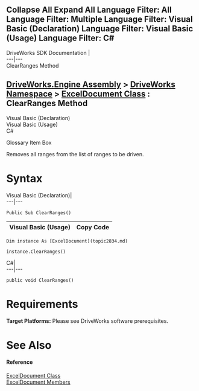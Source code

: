 Collapse All Expand All Language Filter: All  Language Filter: Multiple  Language Filter: Visual Basic (Declaration) Language Filter: Visual Basic (Usage) Language Filter: C#  
---  
DriveWorks SDK Documentation  |   
---|---  
ClearRanges Method   
  
[DriveWorks.Engine Assembly](topic2156.md) > [DriveWorks Namespace](topic2159.md) > [ExcelDocument Class](topic2834.md) : ClearRanges Method  
---  
  
Visual Basic (Declaration)    
Visual Basic (Usage)    
C# 

Glossary Item Box

Removes all ranges from the list of ranges to be driven. 

# Syntax

Visual Basic (Declaration)|   
---|---  
      
    
    Public Sub ClearRanges()   
  
Visual Basic (Usage)| Copy Code  
---|---  
      
    
    Dim instance As [ExcelDocument](topic2834.md)
     
    instance.ClearRanges()  
  
C#|   
---|---  
      
    
    public void ClearRanges()  
  
# Requirements

**Target Platforms:** Please see DriveWorks software prerequisites.

# See Also

#### Reference

[ExcelDocument Class](topic2834.md)   
[ExcelDocument Members](topic2835.md)


